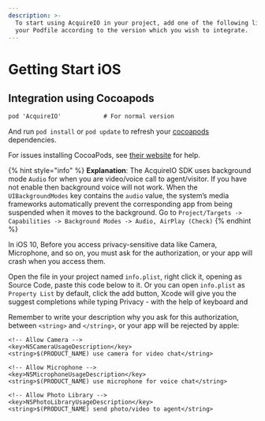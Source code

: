 ```yaml
---
description: >-
  To start using AcquireIO in your project, add one of the following lines to
  your Podfile according to the version which you wish to integrate.
---
```


# Getting Start iOS

## Integration using Cocoapods

```objectivec
pod 'AcquireIO'            # For normal version
```

And run `pod install` or `pod update` to refresh your [cocoapods](https://cocoapods.org/) dependencies.

For issues installing CocoaPods, see [their website](https://cocoapods.org/) for help.

{% hint style="info" %}
**Explanation**: The AcquireIO SDK uses background mode `Audio` for when you are video/voice call to agent/visitor. If you have not enable then background voice will not work. When the `UIBackgroundModes` key contains the `audio` value, the system’s media frameworks automatically prevent the corresponding app from being suspended when it moves to the background. Go to `Project/Targets -> Capabilities -> Background Modes -> Audio, AirPlay (Check)`
{% endhint %}

In iOS 10, Before you access privacy-sensitive data like Camera, Microphone, and so on, you must ask for the authorization, or your app will crash when you access them.

Open the file in your project named `info.plist`, right click it, opening as Source Code, paste this code below to it. Or you can open `info.plist` as `Property List` by default, click the add button, Xcode will give you the suggest completions while typing Privacy - with the help of keyboard and

Remember to write your description why you ask for this authorization, between `<string>` and `</string>`, or your app will be rejected by apple:

```markup
<!-- Allow Camera -->
<key>NSCameraUsageDescription</key>
<string>$(PRODUCT_NAME) use camera for video chat</string>

<!-- Allow Microphone -->
<key>NSMicrophoneUsageDescription</key>
<string>$(PRODUCT_NAME) use microphone for voice chat</string>

<!-- Allow Photo Library -->
<key>NSPhotoLibraryUsageDescription</key>
<string>$(PRODUCT_NAME) send photo/video to agent</string>
```

